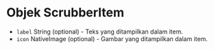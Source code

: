 # Objek ScrubberItem

* `label` String (optional) - Teks yang ditampilkan dalam item.
* `icon` NativeImage (optional) - Gambar yang ditampilkan dalam item.
